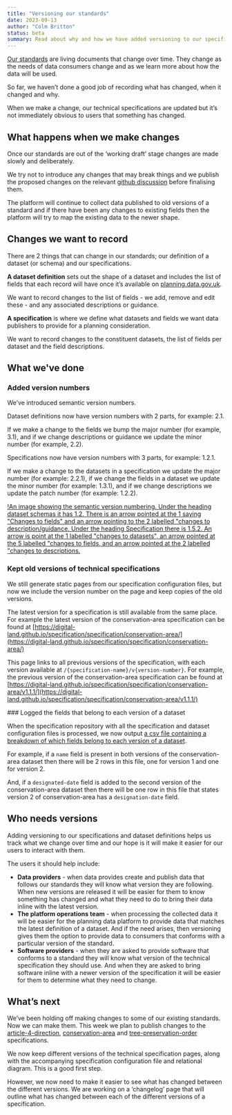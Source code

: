 ```yaml
---
title: "Versioning our standards"
date: 2023-09-13
author: "Colm Britton"
status: beta
summary: Read about why and how we have added versioning to our specifications and dataset definitions.
---
```


[Our standards](https://digital-land.github.io/specification/specification/) are living documents that change over time. They change as the needs of data consumers change and as we learn more about how the data will be used.

So far, we haven’t done a good job of recording what has changed, when it changed and why.

When we make a change, our technical specifications are updated but it’s not immediately obvious to users that something has changed.

## What happens when we make changes

Once our standards are out of the ‘working draft’ stage changes are made slowly and deliberately.

We try not to introduce any changes that may break things and we publish the proposed changes on the relevant [github discussion](https://github.com/digital-land/data-standards-backlog/discussions/) before finalising them.

The platform will continue to collect data published to old versions of a standard and if there have been any changes to existing fields then the platform will try to map the existing data to the newer shape.

## Changes we want to record

There are 2 things that can change in our standards; our definition of a dataset (or schema) and our specifications. 

**A dataset definition** sets out the shape of a dataset and includes the list of fields that each record will have once it’s available on [planning.data.gov.uk](https://www.planning.data.gov.uk/).

We want to record changes to the list of fields - we add, remove and edit these - and any associated descriptions or guidance.

**A specification** is where we define what datasets and fields we want data publishers to provide for a planning consideration.

We want to record changes to the constituent datasets, the list of fields per dataset and the field descriptions.

## What we've done

### Added version numbers

We’ve introduced semantic version numbers.

Dataset definitions now have version numbers with 2 parts, for example: 2.1. 

If we make a change to the fields we bump the major number (for example, 3.1), and if we change descriptions or guidance we update the minor number (for example, 2.2).

Specifications now have version numbers with 3 parts, for example: 1.2.1. 

If we make a change to the datasets in a specification we update the major number (for example: 2.2.1), if we change the fields in a dataset we update the minor number (for example: 1.3.1), and if we change descriptions we update the patch number (for example: 1.2.2).

[!An image showing the semantic version numbering. Under the heading dataset schemas it has 1.2. There is an arrow pointed at the 1 saying "Changes to fields" and an arrow pointing to the 2 labelled "changes to description/guidance. Under the heading Specification there is 1.5.2. An arrow is point at the 1 labelled "changes to datasets", an arrow pointed at the 5 labelled "changes to fields, and an arrow pointed at the 2 labelled "changes to descriptions.](/static/images/diagrams/data-standards-versioning-convention.jpg)

### Kept old versions of technical specifications

We still generate static pages from our specification configuration files, but now we include the version number on the page and keep copies of the old versions.

The latest version for a specification is still available from the same place. For example the latest version of the conservation-area specification can be found at [https://digital-land.github.io/specification/specification/conservation-area/](https://digital-land.github.io/specification/specification/conservation-area/)

This page links to all previous versions of the specification, with each version available at `/{specification-name}/v{version-number}`. For example, the previous version of the conservation-area specification can be found at [https://digital-land.github.io/specification/specification/conservation-area/v1.1.1/](https://digital-land.github.io/specification/specification/conservation-area/v1.1.1/)

### Logged the fields that belong to each version of a dataset

When the specification repository with all the specification and dataset configuration files is processed, we now output [a csv file containing a breakdown of which fields belong to each version of a dataset](https://github.com/digital-land/specification/blob/main/specification/dataset-field-version.csv).

For example, if a `name` field is present in both versions of the conservation-area dataset then there will be 2 rows in this file, one for version 1 and one for version 2.

And, if a `designated-date` field is added to the second version of the conservation-area dataset then there will be one row in this file that states version 2 of conservation-area has a `designation-date` field.

## Who needs versions

Adding versioning to our specifications and dataset definitions helps us track what we change over time and our hope is it will make it easier for our users to interact with them.

The users it should help include:

* **Data providers** - when data provides create and publish data that follows our standards they will know what version they are following. When new versions are released it will be easier for them to know something has changed and what they need to do to bring their data inline with the latest version.
* **The platform operations team** - when processing the collected data it will be easier for the planning data platform to provide data that matches the latest definition of a dataset. And if the need arises, then versioning gives them the option to provide data to consumers that conforms with a particular version of the standard.
* **Software providers** - when they are asked to provide software that conforms to a standard they will know what version of the technical specification they should use. And when they are asked to bring software inline with a newer version of the specification it will be easier for them to determine what they need to change.

## What’s next

We’ve been holding off making changes to some of our existing standards. Now we can make them. This week we plan to publish changes to the [article-4-direction](https://digital-land.github.io/specification/specification/article-4-direction/), [conservation-area](https://digital-land.github.io/specification/specification/conservation-area/) and [tree-preservation-order](https://digital-land.github.io/specification/specification/tree-preservation-order/) specifications.

We now keep different versions of the technical specification pages, along with the accompanying specification configuration file and relational diagram. This is a good first step.

However, we now need to make it easier to see what has changed between the different versions. We are working on a ‘changelog’ page that will outline what has changed between each of the different versions of a specification.
